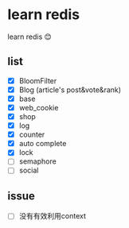 # learn redis
learn redis :blush:
## list
+ [x] BloomFilter 
+ [x] Blog (article's post&vote&rank)
+ [x] base
+ [x] web_cookie
+ [x] shop
+ [x] log
+ [x] counter
+ [x] auto complete
+ [x] lock
+ [ ] semaphore
+ [ ] social

## issue
+ [ ] 没有有效利用context